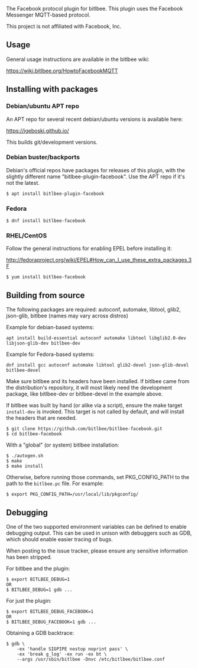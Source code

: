 The Facebook protocol plugin for bitlbee. This plugin uses the Facebook
Messenger MQTT-based protocol.

This project is not affiliated with Facebook, Inc.

## Usage

General usage instructions are available in the bitlbee wiki:

https://wiki.bitlbee.org/HowtoFacebookMQTT

## Installing with packages

### Debian/ubuntu APT repo

An APT repo for several recent debian/ubuntu versions is available here:

https://jgeboski.github.io/

This builds git/development versions.

### Debian buster/backports

Debian's official repos have packages for releases of this plugin, with the
slightly different name "bitlbee-plugin-facebook". Use the APT repo if it's not
the latest.

    $ apt install bitlbee-plugin-facebook

### Fedora

    $ dnf install bitlbee-facebook

### RHEL/CentOS

Follow the general instructions for enabling EPEL before installing it:

http://fedoraproject.org/wiki/EPEL#How_can_I_use_these_extra_packages.3F

    $ yum install bitlbee-facebook

## Building from source

The following packages are required: autoconf, automake, libtool, glib2,
json-glib, bitlbee (names may vary across distros)

Example for debian-based systems:

    apt install build-essential autoconf automake libtool libglib2.0-dev libjson-glib-dev bitlbee-dev

Example for Fedora-based systems:

    dnf install gcc autoconf automake libtool glib2-devel json-glib-devel bitlbee-devel

Make sure bitlbee and its headers have been installed. If bitlbee came
from the distribution's repository, it will most likely need the
development package, like bitlbee-dev or bitlbee-devel in the example
above.

If bitlbee was built by hand (or alike via a script), ensure the make
target `install-dev` is invoked. This target is not called by default,
and will install the headers that are needed.

    $ git clone https://github.com/bitlbee/bitlbee-facebook.git
    $ cd bitlbee-facebook

With a "global" (or system) bitlbee installation:

    $ ./autogen.sh
    $ make
    $ make install

Otherwise, before running those commands, set PKG_CONFIG_PATH to the path to
the `bitlbee.pc` file. For example:

    $ export PKG_CONFIG_PATH=/usr/local/lib/pkgconfig/

## Debugging

One of the two supported environment variables can be defined to enable
debugging output. This can be used in unison with debuggers such as
GDB, which should enable easier tracing of bugs.

When posting to the issue tracker, please ensure any sensitive
information has been stripped.

For bitlbee and the plugin:

    $ export BITLBEE_DEBUG=1
    OR
    $ BITLBEE_DEBUG=1 gdb ...

For just the plugin:

    $ export BITLBEE_DEBUG_FACEBOOK=1
    OR
    $ BITLBEE_DEBUG_FACEBOOK=1 gdb ...

Obtaining a GDB backtrace:

    $ gdb \
        -ex 'handle SIGPIPE nostop noprint pass' \
        -ex 'break g_log' -ex run -ex bt \
        --args /usr/sbin/bitlbee -Dnvc /etc/bitlbee/bitlbee.conf
